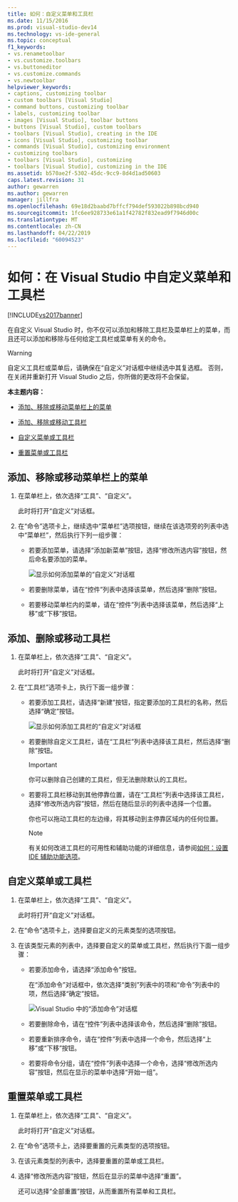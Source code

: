 ```yaml
---
title: 如何：自定义菜单和工具栏
ms.date: 11/15/2016
ms.prod: visual-studio-dev14
ms.technology: vs-ide-general
ms.topic: conceptual
f1_keywords:
- vs.renametoolbar
- vs.customize.toolbars
- vs.buttoneditor
- vs.customize.commands
- vs.newtoolbar
helpviewer_keywords:
- captions, customizing toolbar
- custom toolbars [Visual Studio]
- command buttons, customizing toolbar
- labels, customizing toolbar
- images [Visual Studio], toolbar buttons
- buttons [Visual Studio], custom toolbars
- toolbars [Visual Studio], creating in the IDE
- icons [Visual Studio], customizing toolbar
- commands [Visual Studio], customizing environment
- customizing toolbars
- toolbars [Visual Studio], customizing
- toolbars [Visual Studio], customizing in the IDE
ms.assetid: b570ae2f-5302-45dc-9cc9-8d4d1ad50603
caps.latest.revision: 31
author: gewarren
ms.author: gewarren
manager: jillfra
ms.openlocfilehash: 69e18d2baabd7bffcf794def593022b898bcd940
ms.sourcegitcommit: 1fc6ee928733e61a1f42782f832ead9f7946d00c
ms.translationtype: MT
ms.contentlocale: zh-CN
ms.lasthandoff: 04/22/2019
ms.locfileid: "60094523"
---
```

# <a name="how-to-customize-menus-and-toolbars-in-visual-studio"></a>如何：在 Visual Studio 中自定义菜单和工具栏
[!INCLUDE[vs2017banner](../includes/vs2017banner.md)]

在自定义 Visual Studio 时，你不仅可以添加和移除工具栏及菜单栏上的菜单，而且还可以添加和移除与任何给定工具栏或菜单有关的命令。

> [!WARNING]
>  自定义工具栏或菜单后，请确保在“自定义”对话框中继续选中其复选框。 否则，在关闭并重新打开 Visual Studio 之后，你所做的更改将不会保留。

 **本主题内容：**

- [添加、移除或移动菜单栏上的菜单](../ide/how-to-customize-menus-and-toolbars-in-visual-studio.md#bkmk_addmenu)

- [添加、移除或移动工具栏](../ide/how-to-customize-menus-and-toolbars-in-visual-studio.md#bkmk_addtoolbar)

- [自定义菜单或工具栏](../ide/how-to-customize-menus-and-toolbars-in-visual-studio.md#bkmk_customize)

- [重置菜单或工具栏](../ide/how-to-customize-menus-and-toolbars-in-visual-studio.md#bkmk_reset)

## <a name="bkmk_addmenu"></a>添加、移除或移动菜单栏上的菜单

1. 在菜单栏上，依次选择“工具”、“自定义”。

     此时将打开“自定义”对话框。

2. 在“命令”选项卡上，继续选中“菜单栏”选项按钮，继续在该选项旁的列表中选中“菜单栏”，然后执行下列一组步骤：

    - 若要添加菜单，请选择“添加新菜单”按钮，选择“修改所选内容”按钮，然后命名要添加的菜单。

         ![显示如何添加菜单的“自定义”对话框](../ide/media/addmenu.png "AddMenu")

    - 若要删除菜单，请在“控件”列表中选择该菜单，然后选择“删除”按钮。

    - 若要移动菜单栏内的菜单，请在“控件”列表中选择该菜单，然后选择“上移”或“下移”按钮。

## <a name="bkmk_addtoolbar"></a>添加、删除或移动工具栏

1. 在菜单栏上，依次选择“工具”、“自定义”。

     此时将打开“自定义”对话框。

2. 在“工具栏”选项卡上，执行下面一组步骤：

    - 若要添加工具栏，请选择“新建”按钮，指定要添加的工具栏的名称，然后选择“确定”按钮。

         ![显示如何添加工具栏的“自定义”对话框](../ide/media/addtoolbar.png "AddToolbar")

    - 若要删除自定义工具栏，请在“工具栏”列表中选择该工具栏，然后选择“删除”按钮。

        > [!IMPORTANT]
        >  你可以删除自己创建的工具栏，但无法删除默认的工具栏。

    - 若要将工具栏移动到其他停靠位置，请在“工具栏”列表中选择该工具栏，选择“修改所选内容”按钮，然后在随后显示的列表中选择一个位置。

         你也可以拖动工具栏的左边缘，将其移动到主停靠区域内的任何位置。

        > [!NOTE]
        >  有关如何改进工具栏的可用性和辅助功能的详细信息，请参阅[如何：设置 IDE 辅助功能选项](../ide/reference/how-to-set-ide-accessibility-options.md)。

## <a name="bkmk_customize"></a>自定义菜单或工具栏

1. 在菜单栏上，依次选择“工具”、“自定义”。

     此时将打开“自定义”对话框。

2. 在“命令”选项卡上，选择要自定义的元素类型的选项按钮。

3. 在该类型元素的列表中，选择要自定义的菜单或工具栏，然后执行下面一组步骤：

    - 若要添加命令，请选择“添加命令”按钮。

         在“添加命令”对话框中，依次选择“类别”列表中的项和“命令”列表中的项，然后选择“确定”按钮。

         ![Visual Studio 中的“添加命令”对话框](../ide/media/addcommand.png "AddCommand")

    - 若要删除命令，请在“控件”列表中选择该命令，然后选择“删除”按钮。

    - 若要重新排序命令，请在“控件”列表中选择一个命令，然后选择“上移”或“下移”按钮。

    - 若要将命令分组，请在“控件”列表中选择一个命令，选择“修改所选内容”按钮，然后在显示的菜单中选择“开始一组”。

## <a name="bkmk_reset"></a>重置菜单或工具栏

1. 在菜单栏上，依次选择“工具”、“自定义”。

     此时将打开“自定义”对话框。

2. 在“命令”选项卡上，选择要重置的元素类型的选项按钮。

3. 在该元素类型的列表中，选择要重置的菜单或工具栏。

4. 选择“修改所选内容”按钮，然后在显示的菜单中选择“重置”。

     还可以选择“全部重置”按钮，从而重置所有菜单和工具栏。
